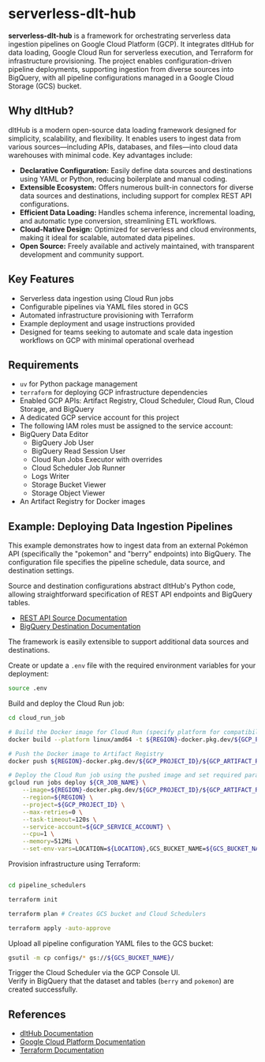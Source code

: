 # serverless-dlt-hub

**serverless-dlt-hub** is a framework for orchestrating serverless data ingestion pipelines on Google Cloud Platform (GCP). It integrates dltHub for data loading, Google Cloud Run for serverless execution, and Terraform for infrastructure provisioning. The project enables configuration-driven pipeline deployments, supporting ingestion from diverse sources into BigQuery, with all pipeline configurations managed in a Google Cloud Storage (GCS) bucket.

## Why dltHub?

dltHub is a modern open-source data loading framework designed for simplicity, scalability, and flexibility. It enables users to ingest data from various sources—including APIs, databases, and files—into cloud data warehouses with minimal code. Key advantages include:

- **Declarative Configuration:** Easily define data sources and destinations using YAML or Python, reducing boilerplate and manual coding.
- **Extensible Ecosystem:** Offers numerous built-in connectors for diverse data sources and destinations, including support for complex REST API configurations.
- **Efficient Data Loading:** Handles schema inference, incremental loading, and automatic type conversion, streamlining ETL workflows.
- **Cloud-Native Design:** Optimized for serverless and cloud environments, making it ideal for scalable, automated data pipelines.
- **Open Source:** Freely available and actively maintained, with transparent development and community support.

## Key Features

- Serverless data ingestion using Cloud Run jobs
- Configurable pipelines via YAML files stored in GCS
- Automated infrastructure provisioning with Terraform
- Example deployment and usage instructions provided
- Designed for teams seeking to automate and scale data ingestion workflows on GCP with minimal operational overhead

## Requirements

- `uv` for Python package management
- `terraform` for deploying GCP infrastructure dependencies
- Enabled GCP APIs: Artifact Registry, Cloud Scheduler, Cloud Run, Cloud Storage, and BigQuery
- A dedicated GCP service account for this project
- The following IAM roles must be assigned to the service account:
- BigQuery Data Editor
  - BigQuery Job User
  - BigQuery Read Session User
  - Cloud Run Jobs Executor with overrides
  - Cloud Scheduler Job Runner
  - Logs Writer
  - Storage Bucket Viewer
  - Storage Object Viewer
- An Artifact Registry for Docker images

## Example: Deploying Data Ingestion Pipelines

This example demonstrates how to ingest data from an external Pokémon API (specifically the "pokemon" and "berry" endpoints) into BigQuery. The configuration file specifies the pipeline schedule, data source, and destination settings.

Source and destination configurations abstract dltHub's Python code, allowing straightforward specification of REST API endpoints and BigQuery tables.

- [REST API Source Documentation](https://dlthub.com/docs/dlt-ecosystem/verified-sources/rest_api/basic)
- [BigQuery Destination Documentation](https://dlthub.com/docs/dlt-ecosystem/verified-sources/rest_api/basic)

The framework is easily extensible to support additional data sources and destinations.

Create or update a `.env` file with the required environment variables for your deployment:

```bash
source .env
```

Build and deploy the Cloud Run job:

```bash
cd cloud_run_job

# Build the Docker image for Cloud Run (specify platform for compatibility)
docker build --platform linux/amd64 -t ${REGION}-docker.pkg.dev/${GCP_PROJECT_ID}/${GCP_ARTIFACT_REGISTRY}/${CR_JOB_NAME} .

# Push the Docker image to Artifact Registry
docker push ${REGION}-docker.pkg.dev/${GCP_PROJECT_ID}/${GCP_ARTIFACT_REGISTRY}/${CR_JOB_NAME}

# Deploy the Cloud Run job using the pushed image and set required parameters
gcloud run jobs deploy ${CR_JOB_NAME} \
    --image=${REGION}-docker.pkg.dev/${GCP_PROJECT_ID}/${GCP_ARTIFACT_REGISTRY}/${CR_JOB_NAME}:latest \
    --region=${REGION} \
    --project=${GCP_PROJECT_ID} \
    --max-retries=0 \
    --task-timeout=120s \
    --service-account=${GCP_SERVICE_ACCOUNT} \
    --cpu=1 \
    --memory=512Mi \
    --set-env-vars=LOCATION=${LOCATION},GCS_BUCKET_NAME=${GCS_BUCKET_NAME}
```

Provision infrastructure using Terraform:

```bash

cd pipeline_schedulers

terraform init

terraform plan # Creates GCS bucket and Cloud Schedulers

terraform apply -auto-approve

```

Upload all pipeline configuration YAML files to the GCS bucket:

```bash
gsutil -m cp configs/* gs://${GCS_BUCKET_NAME}/
```

Trigger the Cloud Scheduler via the GCP Console UI.  
Verify in BigQuery that the dataset and tables (`berry` and `pokemon`) are created successfully.

## References

- [dltHub Documentation](https://dlthub.com/docs/intro)
- [Google Cloud Platform Documentation](https://cloud.google.com/docs)
- [Terraform Documentation](https://developer.hashicorp.com/terraform/docs)
